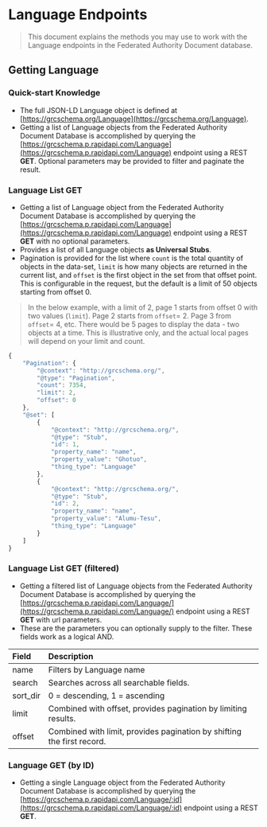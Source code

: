 # Language Endpoints

> This document explains the methods you may use to work with the Language endpoints in the Federated Authority Document database.

## Getting Language

### Quick-start Knowledge

* The full JSON-LD Language object is defined at [https://grcschema.org/Language](https://grcschema.org/Language).
* Getting a list of Language objects from the Federated Authority Document Database is accomplished by querying the [https://grcschema.p.rapidapi.com/Language](https://grcschema.p.rapidapi.com/Language) endpoint using a REST **GET**. Optional parameters may be provided to filter and paginate the result.

### Language List GET

* Getting a list of Language object from the Federated Authority Document Database is accomplished by querying the [https://grcschema.p.rapidapi.com/Language](https://grcschema.p.rapidapi.com/Language) endpoint using a REST **GET** with no optional parameters.
* Provides a list of all Language objects **as Universal Stubs**.
* Pagination is provided for the list where `count` is the total quantity of objects in the data-set, `limit` is how many objects are returned in the current list, and `offset` is the first object in the set from that offset point. This is configurable in the request, but the default is a limit of 50 objects starting from offset 0.

> In the below example, with a limit of 2, page 1 starts from offset 0 with two values \(`limit`\). Page 2 starts from `offset`= 2. Page 3 from `offset`= 4, etc. There would be 5 pages to display the data - two objects at a time. This is illustrative only, and the actual local pages will depend on your limit and count.

```javascript
{
    "Pagination": {
        "@context": "http://grcschema.org/",
        "@type": "Pagination",
        "count": 7354,
        "limit": 2,
        "offset": 0
    },
    "@set": [
        {
            "@context": "http://grcschema.org/",
            "@type": "Stub",
            "id": 1,
            "property_name": "name",
            "property_value": "Ghotuo",
            "thing_type": "Language"
        },
        {
            "@context": "http://grcschema.org/",
            "@type": "Stub",
            "id": 2,
            "property_name": "name",
            "property_value": "Alumu-Tesu",
            "thing_type": "Language"
        }
    ]
}
```

### Language List GET \(filtered\)

* Getting a filtered list of Language objects from the Federated Authority Document Database is accomplished by querying the [https://grcschema.p.rapidapi.com/Language/](https://grcschema.p.rapidapi.com/Language/) endpoint using a REST **GET** with url parameters.
* These are the parameters you can optionally supply to the filter. These fields work as a logical AND.

| Field | Description |
| :--- | :--- |
| name | Filters by Language name |
| search | Searches across all searchable fields. |
| sort\_dir | 0 = descending, 1 = ascending |
| limit | Combined with offset, provides pagination by limiting results. |
| offset | Combined with limit, provides pagination by shifting the first record. |

### Language GET \(by ID\)

* Getting a single Language object from the Federated Authority Document Database is accomplished by querying the [https://grcschema.p.rapidapi.com/Language/:id](https://grcschema.p.rapidapi.com/Language/:id) endpoint using a REST **GET**.

